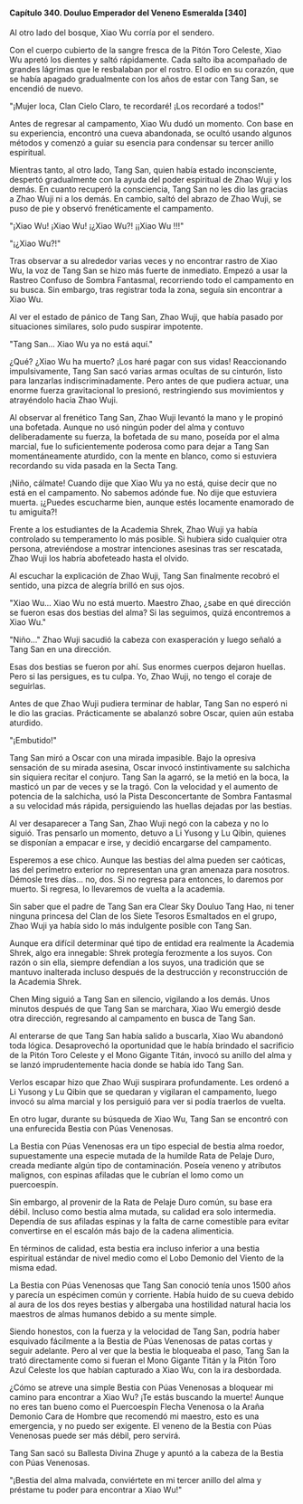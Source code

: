 
#### Capítulo 340. Douluo Emperador del Veneno Esmeralda [340]


Al otro lado del bosque, Xiao Wu corría por el sendero.

Con el cuerpo cubierto de la sangre fresca de la Pitón Toro Celeste, Xiao Wu apretó los dientes y saltó rápidamente. Cada salto iba acompañado de grandes lágrimas que le resbalaban por el rostro. El odio en su corazón, que se había apagado gradualmente con los años de estar con Tang San, se encendió de nuevo.

"¡Mujer loca, Clan Cielo Claro, te recordaré! ¡Los recordaré a todos!"

Antes de regresar al campamento, Xiao Wu dudó un momento. Con base en su experiencia, encontró una cueva abandonada, se ocultó usando algunos métodos y comenzó a guiar su esencia para condensar su tercer anillo espiritual.

Mientras tanto, al otro lado, Tang San, quien había estado inconsciente, despertó gradualmente con la ayuda del poder espiritual de Zhao Wuji y los demás. En cuanto recuperó la consciencia, Tang San no les dio las gracias a Zhao Wuji ni a los demás. En cambio, saltó del abrazo de Zhao Wuji, se puso de pie y observó frenéticamente el campamento.

"¡Xiao Wu! ¡Xiao Wu! ¡¿Xiao Wu?! ¡¡Xiao Wu !!!"

"¡¿Xiao Wu?!"

Tras observar a su alrededor varias veces y no encontrar rastro de Xiao Wu, la voz de Tang San se hizo más fuerte de inmediato. Empezó a usar la Rastreo Confuso de Sombra Fantasmal, recorriendo todo el campamento en su busca. Sin embargo, tras registrar toda la zona, seguía sin encontrar a Xiao Wu.

Al ver el estado de pánico de Tang San, Zhao Wuji, que había pasado por situaciones similares, solo pudo suspirar impotente.

"Tang San... Xiao Wu ya no está aquí."

¿Qué? ¿Xiao Wu ha muerto? ¡Los haré pagar con sus vidas! Reaccionando impulsivamente, Tang San sacó varias armas ocultas de su cinturón, listo para lanzarlas indiscriminadamente. Pero antes de que pudiera actuar, una enorme fuerza gravitacional lo presionó, restringiendo sus movimientos y atrayéndolo hacia Zhao Wuji.

Al observar al frenético Tang San, Zhao Wuji levantó la mano y le propinó una bofetada. Aunque no usó ningún poder del alma y contuvo deliberadamente su fuerza, la bofetada de su mano, poseída por el alma marcial, fue lo suficientemente poderosa como para dejar a Tang San momentáneamente aturdido, con la mente en blanco, como si estuviera recordando su vida pasada en la Secta Tang.

¡Niño, cálmate! Cuando dije que Xiao Wu ya no está, quise decir que no está en el campamento. No sabemos adónde fue. No dije que estuviera muerta. ¡¿Puedes escucharme bien, aunque estés locamente enamorado de tu amiguita?!

Frente a los estudiantes de la Academia Shrek, Zhao Wuji ya había controlado su temperamento lo más posible. Si hubiera sido cualquier otra persona, atreviéndose a mostrar intenciones asesinas tras ser rescatada, Zhao Wuji los habría abofeteado hasta el olvido.

Al escuchar la explicación de Zhao Wuji, Tang San finalmente recobró el sentido, una pizca de alegría brilló en sus ojos.

"Xiao Wu... Xiao Wu no está muerto. Maestro Zhao, ¿sabe en qué dirección se fueron esas dos bestias del alma? Si las seguimos, quizá encontremos a Xiao Wu."

"Niño..." Zhao Wuji sacudió la cabeza con exasperación y luego señaló a Tang San en una dirección.

Esas dos bestias se fueron por ahí. Sus enormes cuerpos dejaron huellas. Pero si las persigues, es tu culpa. Yo, Zhao Wuji, no tengo el coraje de seguirlas.

Antes de que Zhao Wuji pudiera terminar de hablar, Tang San no esperó ni le dio las gracias. Prácticamente se abalanzó sobre Oscar, quien aún estaba aturdido.

"¡Embutido!"

Tang San miró a Oscar con una mirada impasible. Bajo la opresiva sensación de su mirada asesina, Oscar invocó instintivamente su salchicha sin siquiera recitar el conjuro. Tang San la agarró, se la metió en la boca, la masticó un par de veces y se la tragó. Con la velocidad y el aumento de potencia de la salchicha, usó la Pista Desconcertante de Sombra Fantasmal a su velocidad más rápida, persiguiendo las huellas dejadas por las bestias.

Al ver desaparecer a Tang San, Zhao Wuji negó con la cabeza y no lo siguió. Tras pensarlo un momento, detuvo a Li Yusong y Lu Qibin, quienes se disponían a empacar e irse, y decidió encargarse del campamento.

Esperemos a ese chico. Aunque las bestias del alma pueden ser caóticas, las del perímetro exterior no representan una gran amenaza para nosotros. Démosle tres días... no, dos. Si no regresa para entonces, lo daremos por muerto. Si regresa, lo llevaremos de vuelta a la academia.

Sin saber que el padre de Tang San era Clear Sky Douluo Tang Hao, ni tener ninguna princesa del Clan de los Siete Tesoros Esmaltados en el grupo, Zhao Wuji ya había sido lo más indulgente posible con Tang San.

Aunque era difícil determinar qué tipo de entidad era realmente la Academia Shrek, algo era innegable: Shrek protegía ferozmente a los suyos. Con razón o sin ella, siempre defendían a los suyos, una tradición que se mantuvo inalterada incluso después de la destrucción y reconstrucción de la Academia Shrek.

Chen Ming siguió a Tang San en silencio, vigilando a los demás. Unos minutos después de que Tang San se marchara, Xiao Wu emergió desde otra dirección, regresando al campamento en busca de Tang San.

Al enterarse de que Tang San había salido a buscarla, Xiao Wu abandonó toda lógica. Desaprovechó la oportunidad que le había brindado el sacrificio de la Pitón Toro Celeste y el Mono Gigante Titán, invocó su anillo del alma y se lanzó imprudentemente hacia donde se había ido Tang San.

Verlos escapar hizo que Zhao Wuji suspirara profundamente. Les ordenó a Li Yusong y Lu Qibin que se quedaran y vigilaran el campamento, luego invocó su alma marcial y los persiguió para ver si podía traerlos de vuelta.

En otro lugar, durante su búsqueda de Xiao Wu, Tang San se encontró con una enfurecida Bestia con Púas Venenosas.

La Bestia con Púas Venenosas era un tipo especial de bestia alma roedor, supuestamente una especie mutada de la humilde Rata de Pelaje Duro, creada mediante algún tipo de contaminación. Poseía veneno y atributos malignos, con espinas afiladas que le cubrían el lomo como un puercoespín.

Sin embargo, al provenir de la Rata de Pelaje Duro común, su base era débil. Incluso como bestia alma mutada, su calidad era solo intermedia. Dependía de sus afiladas espinas y la falta de carne comestible para evitar convertirse en el escalón más bajo de la cadena alimenticia.

En términos de calidad, esta bestia era incluso inferior a una bestia espiritual estándar de nivel medio como el Lobo Demonio del Viento de la misma edad.

La Bestia con Púas Venenosas que Tang San conoció tenía unos 1500 años y parecía un espécimen común y corriente. Había huido de su cueva debido al aura de los dos reyes bestias y albergaba una hostilidad natural hacia los maestros de almas humanos debido a su mente simple.

Siendo honestos, con la fuerza y la velocidad de Tang San, podría haber esquivado fácilmente a la Bestia de Púas Venenosas de patas cortas y seguir adelante. Pero al ver que la bestia le bloqueaba el paso, Tang San la trató directamente como si fueran el Mono Gigante Titán y la Pitón Toro Azul Celeste los que habían capturado a Xiao Wu, con la ira desbordada.

¿Cómo se atreve una simple Bestia con Púas Venenosas a bloquear mi camino para encontrar a Xiao Wu? ¡Te estás buscando la muerte! Aunque no eres tan bueno como el Puercoespín Flecha Venenosa o la Araña Demonio Cara de Hombre que recomendó mi maestro, esto es una emergencia, y no puedo ser exigente. El veneno de la Bestia con Púas Venenosas puede ser más débil, pero servirá.

Tang San sacó su Ballesta Divina Zhuge y apuntó a la cabeza de la Bestia con Púas Venenosas.

"¡Bestia del alma malvada, conviértete en mi tercer anillo del alma y préstame tu poder para encontrar a Xiao Wu!"